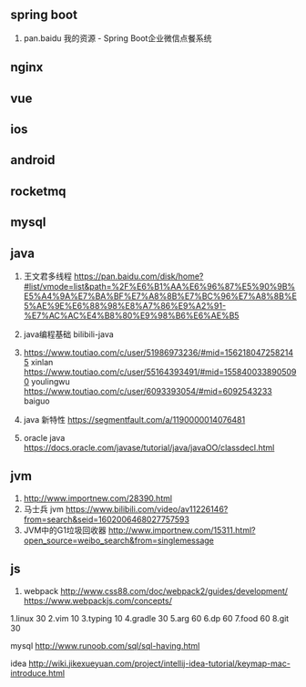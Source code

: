 ## spring boot
1. pan.baidu  我的资源 - Spring Boot企业微信点餐系统



## nginx



## vue




## ios 




## android




## rocketmq




## mysql



## java 
1. 王文君多线程 https://pan.baidu.com/disk/home?#list/vmode=list&path=%2F%E6%B1%AA%E6%96%87%E5%90%9B%E5%A4%9A%E7%BA%BF%E7%A8%8B%E7%BC%96%E7%A8%8B%E5%AE%9E%E6%88%98%E8%A7%86%E9%A2%91-%E7%AC%AC%E4%B8%80%E9%98%B6%E6%AE%B5

2. java编程基础 bilibili-java

3. https://www.toutiao.com/c/user/51986973236/#mid=1562180472582145  xinlan 
	https://www.toutiao.com/c/user/55164393491/#mid=1558400338905090 youlingwu	
	https://www.toutiao.com/c/user/6093393054/#mid=6092543233   baiguo


4. java 新特性 https://segmentfault.com/a/1190000014076481

5. oracle java https://docs.oracle.com/javase/tutorial/java/javaOO/classdecl.html




## jvm
1. http://www.importnew.com/28390.html
2. 马士兵 jvm https://www.bilibili.com/video/av11226146?from=search&seid=1602006468027757593 
3.  JVM中的G1垃圾回收器 http://www.importnew.com/15311.html?open_source=weibo_search&from=singlemessage


## js
1. webpack http://www.css88.com/doc/webpack2/guides/development/
            https://www.webpackjs.com/concepts/






1.linux  30
2.vim 10
3.typing 10
4.gradle 30
5.arg  60
6.dp 60
7.food 60
8.git 30 



mysql 
http://www.runoob.com/sql/sql-having.html



idea
http://wiki.jikexueyuan.com/project/intellij-idea-tutorial/keymap-mac-introduce.html
























